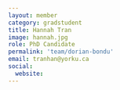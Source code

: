 ```yaml
---
layout: member
category: gradstudent
title: Hannah Tran
image: hannah.jpg
role: PhD Candidate
permalink: 'team/dorian-bondu'
email: tranhan@yorku.ca
social:
  website:
---
```

